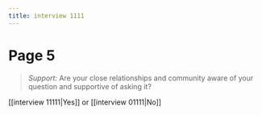 ```yaml
---
title: interview 1111
---
```

# Page 5
> *Support:* Are your close relationships and community aware of your question and supportive of asking it?

[[interview 11111|Yes]] or [[interview 01111|No]] 
